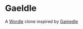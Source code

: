# Gaeldle

A [Wordle](https://www.nytimes.com/games/wordle/) clone inspired by [Gamedle](https://gamedle.wtf)

